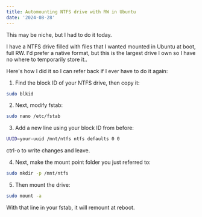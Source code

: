 ```yaml
---
title: Automounting NTFS drive with RW in Ubuntu
date: '2024-08-28'
---
```


This may be niche, but I had to do it today.

I have a NTFS drive filled with files that I wanted mounted in Ubuntu at boot, full RW. I'd prefer a native format, but this is the largest drive I own so I  have no where to temporarily store it..

Here's how I did it so I can refer back if I ever have to do it again:

1. Find the block ID of your NTFS drive, then copy it:
```bash
sudo blkid
```

2. Next, modify fstab:
```bash
sudo nano /etc/fstab
```

3. Add a new line using your block ID from before:
```bash
UUID=your-uuid /mnt/ntfs ntfs defaults 0 0
```
ctrl-o to write changes and leave.

4. Next, make the mount point folder you just referred to:
```bash
sudo mkdir -p /mnt/ntfs
```

5. Then mount the drive:
```bash
sudo mount -a
```

With that line in your fstab, it will remount at reboot.
